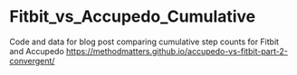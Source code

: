 # Fitbit_vs_Accupedo_Cumulative
Code and data for blog post comparing cumulative step counts for Fitbit and Accupedo 
https://methodmatters.github.io/accupedo-vs-fitbit-part-2-convergent/
